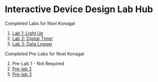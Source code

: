# Interactive Device Design Lab Hub

Completed Labs for Noel Konagai

1. [Lab 1: Light Up](https://github.com/noelkonagai/IDD-Fa18-Lab1/blob/master/README.md)
2. [Lab 2: Digital Timer](https://github.com/noelkonagai/IDD-Fa19-Lab2/blob/master/README.md)
3. [Lab 3: Data Logger](https://github.com/noelkonagai/interactive-devices/tree/master/Lab%203)

Completed Pre-Labs for Noel Konagai

1. Pre-Lab 1 - Not Required
2. [Pre-lab 2](https://github.com/noelkonagai/interactive-devices/blob/master/Lab%202/Readme.md)
3. [Pre-lab 3](https://github.com/noelkonagai/interactive-devices/blob/master/Lab%203/figures/Readme.md)
